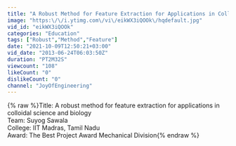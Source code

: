 ```yaml
---
title: "A Robust Method for Feature Extraction for Applications in Colloidal Science and Biology - JPC2013"
image: "https:\/\/i.ytimg.com\/vi\/eikWX3iQOOk\/hqdefault.jpg"
vid_id: "eikWX3iQOOk"
categories: "Education"
tags: ["Robust","Method","Feature"]
date: "2021-10-09T12:50:21+03:00"
vid_date: "2013-06-24T06:03:50Z"
duration: "PT2M32S"
viewcount: "108"
likeCount: "0"
dislikeCount: "0"
channel: "JoyOfEngineering"
---
```

{% raw %}Title: A robust method for feature extraction for applications in colloidal science and biology<br />Team: Suyog Sawala<br />College: IIT Madras, Tamil Nadu<br />Award: The Best Project Award   Mechanical Division{% endraw %}
